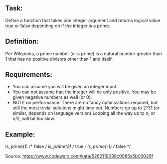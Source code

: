 ## Task:

Define a function that takes one integer argument and returns logical value true or false depending on if the integer is a prime.

## Definition:

Per Wikipedia, a prime number (or a prime) is a natural number greater than 1 that has no positive divisors other than 1 and itself.


## Requirements:

- You can assume you will be given an integer input.
- You can not assume that the integer will be only positive. You may be given negative numbers as well (or 0).
- NOTE on performance: There are no fancy optimizations required, but still the most trivial solutions might time out. Numbers go up to 2^31 (or similar, depends on language version).Looping all the way up to n, or n/2, will be too slow.

## Example:

is_prime(1)  /* false */
is_prime(2)  /* true  */
is_prime(-1) /* false */

Source:
https://www.codewars.com/kata/5262119038c0985a5b00029f